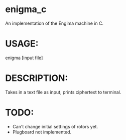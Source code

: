 # enigma_c

An implementation of the Engima machine in C.


USAGE:
=====
enigma [input file]


DESCRIPTION:
===========
Takes in a text file as input, prints ciphertext to terminal.


TODO:
===
  - Can't change initial settings of rotors yet.
  - Plugboard not implemented.
